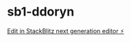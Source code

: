 # sb1-ddoryn

[Edit in StackBlitz next generation editor ⚡️](https://stackblitz.com/~/github.com/HDRJ-One/sb1-ddoryn)